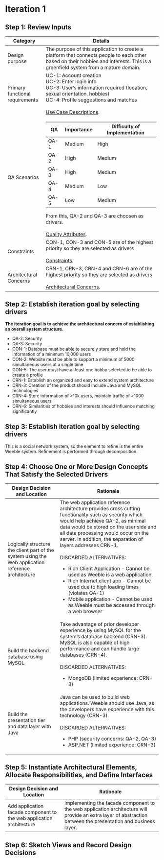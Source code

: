 # Iteration 1
## Step 1: Review Inputs
Category | Details
------------- | -------------
Design purpose | The purpose of this application to create a platform that connects people to each other based on their hobbies and interests. This is a greenfield system from a mature domain.
Primary functional requirements  | UC-1: Account creation<br>UC-2: Enter login info<br>UC-3: User’s information required (location, sexual orientation, hobbies)<br>UC-4: Profile suggestions and matches<br><br>[Use Case Descriptions](https://github.com/matheeshan-sivalingam/SOFE3650-WeebleSoftwareArchitecture/blob/main/images/UseCaseDes.png).
QA Scenarios |  <table>  <thead>  <tr> <th>QA</th> <th>Importance</th> <th>Difficulty of Implementation</th> </tr> </thead>  <tbody>  <tr>  <td>QA-1</td>  <td>Medium</td> <td>High</td> </tr> <tr> <td>QA-2</td>  <td>High</td> <td>Medium</td> </tr><tr> <td>QA-3</td>  <td>High</td> <td>Medium</td> </tr><tr> <td>QA-4</td>  <td>Medium</td> <td>Low</td> </tr> <tr> <td>QA-5</td>  <td>Low</td> <td>Medium</td> </tr>  </tbody>  </table> From this, QA-2 and QA-3 are choosen as drivers.<br><br>[Quality Attributes](https://github.com/matheeshan-sivalingam/SOFE3650-WeebleSoftwareArchitecture/blob/main/images/QA.png).
Constraints|CON-1, CON-3 and CON-5 are of the highest priority so they are selected as drivers<br><br>[Constraints](https://github.com/matheeshan-sivalingam/SOFE3650-WeebleSoftwareArchitecture/blob/main/images/Constraints.png).
Architectural Concerns|CRN-1, CRN-3, CRN-4 and CRN-6 are of the highest priority so they are selected as drivers <br><br>[Architectural Concerns](https://github.com/matheeshan-sivalingam/SOFE3650-WeebleSoftwareArchitecture/blob/main/images/ArchitecturalConcerns.png).

## Step 2: Establish iteration goal by selecting drivers
**The iteration goal is to achieve the architectural concern of establishing an overall system structure.**
- QA-2: Security
- QA-3: Security
- CON-1: Database must be able to securely store and hold the information of a minimum 10,000 users
- CON-2: Website must be able to support a minimum of 5000 simultaneous users at a single time
- CON-5: The user must have at least one hobby selected to be able to create a profile
- CRN-1: Establish an organized and easy to extend system architecture
- CRN-3: Creation of the product should include Java and MySQL technologies
- CRN-4: Store information of >10k users, maintain traffic of >1000 simultaneous users
- CRN-6: Similarities of hobbies and interests should influence matching significantly

## Step 3: Establish iteration goal by selecting drivers
This is a social network system, so the element to refine is the entire Weeble system. Refinement is performed through decomposition.

## Step 4: Choose One or More Design Concepts That Satisfy the Selected Drivers
Design Decision and Location | Rationale
------------- | -------------
Logically structure the client part of the system using the Web application reference architecture | The web application reference architecture provides cross cutting functionality such as security which would help achieve QA-2, as minimal data would be stored on the user side and all data processing would occur on the server. In addition, the separation of layers addresses CRN-1. <br><br> DISCARDED ALTERNATIVES: <ul><li>Rich Client Application - Cannot be used as Weeble is a web application.</li><li>Rich Internet client app -  Cannot be used due to high loading times (violates QA-1)</li><li>Mobile application - Cannot be used as Weeble must be accessed through a web browser</li></ul>
Build the backend database using MySQL | Take advantage of prior developer experience by using MySQL for the system’s database backend (CRN-3). MySQL is also capable of high performance and can handle large databases (CRN-4).<br><br> DISCARDED ALTERNATIVES: <ul><li>MongoDB (limited experience: CRN-3)</li></ul>
Build the presentation tier and data layer with Java | Java can be used to build web applications. Weeble should use Java, as the developers have experience with this technology (CRN-3).<br><br> DISCARDED ALTERNATIVES: <ul><li>PHP (security concerns: QA-2, QA-3)</li><li>ASP.NET (limited experience: CRN-3)</li></ul>

## Step 5: Instantiate Architectural Elements, Allocate Responsibilities, and Define Interfaces
Design Decision and Location | Rationale
------------- | -------------
Add application facade component to the web application architecture|Implementing the facade component to the web application architecture will provide an extra layer of abstraction between the presentation and business layer.

## Step 6: Sketch Views and Record Design Decisions


